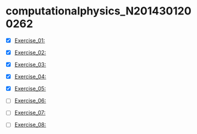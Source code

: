 # computationalphysics_N2014301200262
- [x] [Exercise_01:](https://github.com/xiongpeiyu/computationalphysics_N2014301200262/edit/master/README.md)
  
- [x] [Exercise_02:](https://www.zybuluo.com/peiyu/note/503102)
  
- [x] [Exercise_03:](https://www.zybuluo.com/peiyu/note/512685)
  
- [x] [Exercise_04:](https://www.zybuluo.com/peiyu/note/524578)
  
- [x] [Exercise_05:](https://www.zybuluo.com/peiyu/note/533883)
  
- [ ] [Exercise_06:](https://github.com/xiongpeiyu/computationalphysics_N2014301200262/edit/master/README.md)
  
- [ ] [Exercise_07:](https://github.com/xiongpeiyu/computationalphysics_N2014301200262/edit/master/README.md)
  
- [ ] [Exercise_08:](https://github.com/xiongpeiyu/computationalphysics_N2014301200262/edit/master/README.md)
